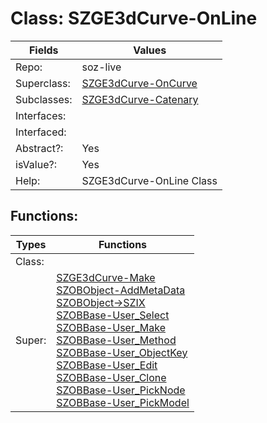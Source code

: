 
# Class:	SZGE3dCurve-OnLine

| Fields | Values |
| --------- | --------- |
| Repo: | soz-live |
| Superclass: | [SZGE3dCurve-OnCurve](SZGE3dCurve-OnCurve.html) |
| Subclasses: | [SZGE3dCurve-Catenary](SZGE3dCurve-Catenary.html) |
| Interfaces: |  |
| Interfaced: |  |
| Abstract?: | Yes |
| isValue?: | Yes |
| Help: | SZGE3dCurve-OnLine Class |


## Functions:

| Types | Functions |
| --------- | --------- |
| Class: |  |
| Super: | [SZGE3dCurve-Make](SZGE3dCurve.html) <br> [SZOBObject-AddMetaData](SZOBObject.html) <br> [SZOBObject->SZIX](SZOBObject.html) <br> [SZOBBase-User_Select](SZOBBase.html) <br> [SZOBBase-User_Make](SZOBBase.html) <br> [SZOBBase-User_Method](SZOBBase.html) <br> [SZOBBase-User_ObjectKey](SZOBBase.html) <br> [SZOBBase-User_Edit](SZOBBase.html) <br> [SZOBBase-User_Clone](SZOBBase.html) <br> [SZOBBase-User_PickNode](SZOBBase.html) <br> [SZOBBase-User_PickModel](SZOBBase.html) |


